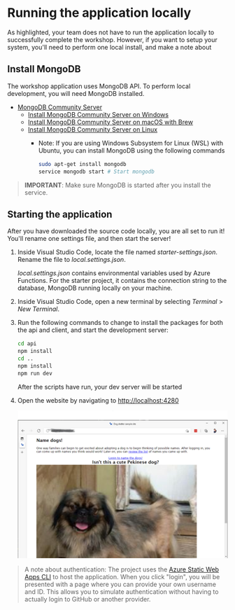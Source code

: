# Running the application locally

As highlighted, your team does not have to run the application locally to successfully complete the workshop. However, if you want to setup your system, you'll need to perform one local install, and make a note about 

## Install MongoDB

The workshop application uses MongoDB API. To perform local development, you will need MongoDB installed.

- [MongoDB Community Server](https://www.mongodb.com/try/download/community)
  - [Install MongoDB Community Server on Windows](https://docs.mongodb.com/manual/tutorial/install-mongodb-on-windows/)
  - [Install MongoDB Community Server on macOS with Brew](https://docs.mongodb.com/manual/tutorial/install-mongodb-on-os-x/)
  - [Install MongoDB Community Server on Linux](https://docs.mongodb.com/manual/tutorial/install-mongodb-on-ubuntu/)
    - Note: If you are using Windows Subsystem for Linux (WSL) with Ubuntu, you can install MongoDB using the following commands

      ```bash
      sudo apt-get install mongodb
      service mongodb start # Start mongodb
      ```

> **IMPORTANT**: Make sure MongoDB is started after you install the service.

## Starting the application

After you have downloaded the source code locally, you are all set to run it! You'll rename one settings file, and then start the server!

1. Inside Visual Studio Code, locate the file named *starter-settings.json*. Rename the file to *local.settings.json*.

    *local.settings.json* contains environmental variables used by Azure Functions. For the starter project, it contains the connection string to the database, MongoDB running locally on your machine.

1. Inside Visual Studio Code, open a new terminal by selecting *Terminal* > *New Terminal*.
1. Run the following commands to change to install the packages for both the api and client, and start the development server:

    ```bash
    cd api
    npm install
    cd ..
    npm install
    npm run dev
    ```

    After the scripts have run, your dev server will be started

1. Open the website by navigating to [http://localhost:4280](http://localhost:4280)

    ![Screenshot of the starting page, showing a link to login, a picture of a dog with the heading Isn't this a cute Pekinese dog?](./media/starter-page.png)

> A note about authentication: The project uses the [Azure Static Web Apps CLI](https://github.com/Azure/static-web-apps-cli#azure-static-web-apps-cli-preview) to host the application. When you click "login", you will be presented with a page where you can provide your own username and ID. This allows you to simulate authentication without having to actually login to GitHub or another provider.
